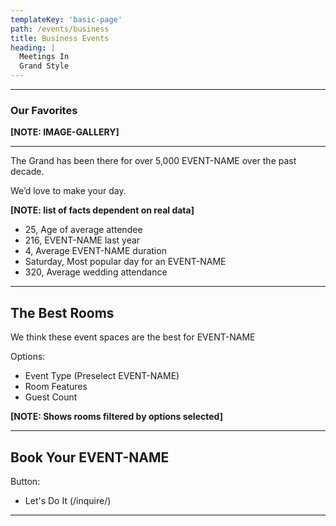 ```yaml
---
templateKey: 'basic-page'
path: /events/business
title: Business Events
heading: |
  Meetings In
  Grand Style
---
```

---

### Our Favorites
**[NOTE: IMAGE-GALLERY]**

---

The Grand has been there for over 5,000 EVENT-NAME over the past decade.

We’d love to make your day.

**[NOTE: list of facts dependent on real data]**
- 25, Age of average attendee
- 216, EVENT-NAME last year
- 4, Average EVENT-NAME duration
- Saturday, Most popular day for an EVENT-NAME
- 320, Average wedding attendance

---

## The Best Rooms
We think these event spaces are the best for EVENT-NAME

Options:
- Event Type (Preselect EVENT-NAME)
- Room Features
- Guest Count

**[NOTE: Shows rooms filtered by options selected]**

---

## Book Your EVENT-NAME

Button:
- Let's Do It (/inquire/)

---
